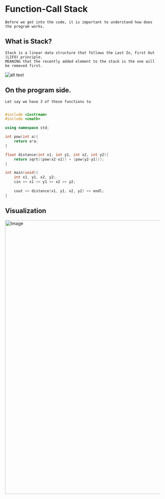 # Function-Call Stack
    Before we get into the code, it is important to understand how does the program works.

## What is Stack?
    Stack is a linear data structure that follows the Last In, First Out (LIFO) principle.
    MEANING that the recently added element to the stack is the one will be removed first.

![alt text](https://logicmojo.com/assets/dist/new_pages/images/stack-in-data-structure.webp "Stack Example")

## On the program side.
    Let say we have 3 of these functions to
```C++

#include <iostream>
#include <cmath>

using namespace std;

int pow(int a){
    return a*a;
}

float distance(int x1, int y1, int x2, int y2){
    return sqrt((pow(x2-x1)) + (pow(y2-y1)));
}

int main(void){
    int x1, y1, x2, y2;
    cin >> x1 >> y1 >> x2 >> y2;
    
    cout << distance(x1, y1, x2, y2) << endl;
}
```

## Visualization

<img width="1721" height="892" alt="Image" src="https://github.com/user-attachments/assets/6bb0ac9c-e902-438c-80e5-1530c9b423f3" />